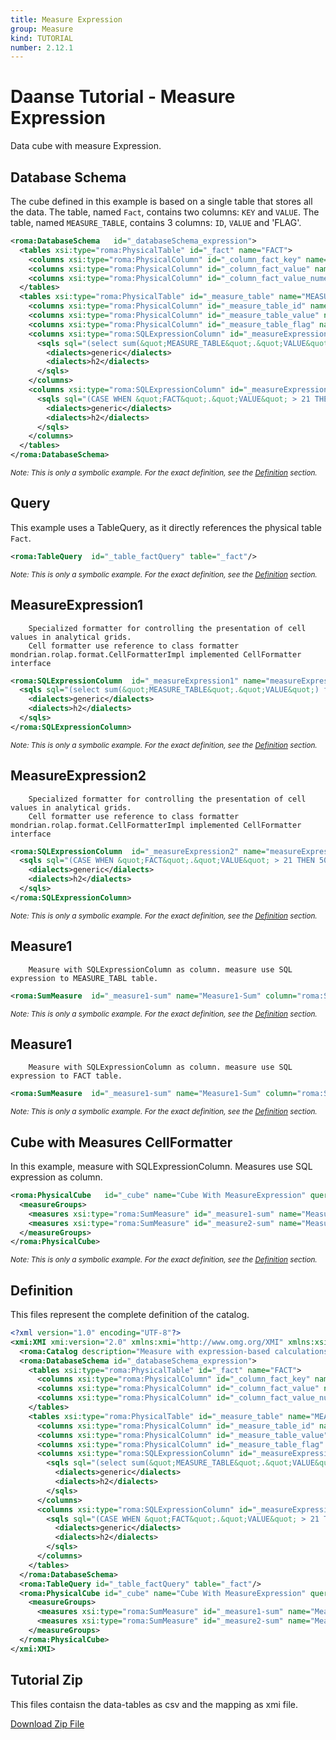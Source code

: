 ```yaml
---
title: Measure Expression
group: Measure
kind: TUTORIAL
number: 2.12.1
---
```

# Daanse Tutorial - Measure Expression

Data cube with measure Expression.


## Database Schema

The cube defined in this example is based on a single table that stores all the data.
The table, named `Fact`, contains two columns: `KEY` and `VALUE`.
The table, named `MEASURE_TABLE`, contains 3 columns: `ID`, `VALUE` and 'FLAG'.


```xml
<roma:DatabaseSchema   id="_databaseSchema_expression">
  <tables xsi:type="roma:PhysicalTable" id="_fact" name="FACT">
    <columns xsi:type="roma:PhysicalColumn" id="_column_fact_key" name="KEY"/>
    <columns xsi:type="roma:PhysicalColumn" id="_column_fact_value" name="VALUE" type="Integer"/>
    <columns xsi:type="roma:PhysicalColumn" id="_column_fact_value_numeric" name="VALUE_NUMERIC" type="Numeric"/>
  </tables>
  <tables xsi:type="roma:PhysicalTable" id="_measure_table" name="MEASURE_TABLE">
    <columns xsi:type="roma:PhysicalColumn" id="_measure_table_id" name="ID" type="Integer"/>
    <columns xsi:type="roma:PhysicalColumn" id="_measure_table_value" name="VALUE" type="Integer"/>
    <columns xsi:type="roma:PhysicalColumn" id="_measure_table_flag" name="FLAG" type="Integer"/>
    <columns xsi:type="roma:SQLExpressionColumn" id="_measureExpression1" name="measureExpression1">
      <sqls sql="(select sum(&quot;MEASURE_TABLE&quot;.&quot;VALUE&quot;) from &quot;MEASURE_TABLE&quot; where &quot;MEASURE_TABLE&quot;.&quot;FLAG&quot; = 1)">
        <dialects>generic</dialects>
        <dialects>h2</dialects>
      </sqls>
    </columns>
    <columns xsi:type="roma:SQLExpressionColumn" id="_measureExpression2" name="measureExpression2">
      <sqls sql="(CASE WHEN &quot;FACT&quot;.&quot;VALUE&quot; > 21 THEN 50 ELSE &quot;FACT&quot;.&quot;VALUE&quot; END)">
        <dialects>generic</dialects>
        <dialects>h2</dialects>
      </sqls>
    </columns>
  </tables>
</roma:DatabaseSchema>

```
*<small>Note: This is only a symbolic example. For the exact definition, see the [Definition](#definition) section.</small>*
## Query

This example uses a TableQuery, as it directly references the physical table `Fact`.


```xml
<roma:TableQuery  id="_table_factQuery" table="_fact"/>

```
*<small>Note: This is only a symbolic example. For the exact definition, see the [Definition](#definition) section.</small>*
## MeasureExpression1

        Specialized formatter for controlling the presentation of cell values in analytical grids.
        Cell formatter use reference to class formatter mondrian.rolap.format.CellFormatterImpl implemented CellFormatter interface


```xml
<roma:SQLExpressionColumn  id="_measureExpression1" name="measureExpression1">
  <sqls sql="(select sum(&quot;MEASURE_TABLE&quot;.&quot;VALUE&quot;) from &quot;MEASURE_TABLE&quot; where &quot;MEASURE_TABLE&quot;.&quot;FLAG&quot; = 1)">
    <dialects>generic</dialects>
    <dialects>h2</dialects>
  </sqls>
</roma:SQLExpressionColumn>

```
*<small>Note: This is only a symbolic example. For the exact definition, see the [Definition](#definition) section.</small>*
## MeasureExpression2

        Specialized formatter for controlling the presentation of cell values in analytical grids.
        Cell formatter use reference to class formatter mondrian.rolap.format.CellFormatterImpl implemented CellFormatter interface


```xml
<roma:SQLExpressionColumn  id="_measureExpression2" name="measureExpression2">
  <sqls sql="(CASE WHEN &quot;FACT&quot;.&quot;VALUE&quot; > 21 THEN 50 ELSE &quot;FACT&quot;.&quot;VALUE&quot; END)">
    <dialects>generic</dialects>
    <dialects>h2</dialects>
  </sqls>
</roma:SQLExpressionColumn>

```
*<small>Note: This is only a symbolic example. For the exact definition, see the [Definition](#definition) section.</small>*
## Measure1

        Measure with SQLExpressionColumn as column. measure use SQL expression to MEASURE_TABL table.


```xml
<roma:SumMeasure  id="_measure1-sum" name="Measure1-Sum" column="roma:SQLExpressionColumn _measureExpression1"/>

```
*<small>Note: This is only a symbolic example. For the exact definition, see the [Definition](#definition) section.</small>*
## Measure1

        Measure with SQLExpressionColumn as column. measure use SQL expression to FACT table.


```xml
<roma:SumMeasure  id="_measure1-sum" name="Measure1-Sum" column="roma:SQLExpressionColumn _measureExpression1"/>

```
*<small>Note: This is only a symbolic example. For the exact definition, see the [Definition](#definition) section.</small>*
## Cube with Measures CellFormatter

In this example, measure with SQLExpressionColumn. Measures use SQL expression as column.


```xml
<roma:PhysicalCube   id="_cube" name="Cube With MeasureExpression" query="_table_factQuery">
  <measureGroups>
    <measures xsi:type="roma:SumMeasure" id="_measure1-sum" name="Measure1-Sum" column="roma:SQLExpressionColumn _measureExpression1"/>
    <measures xsi:type="roma:SumMeasure" id="_measure2-sum" name="Measure2-Sum" column="roma:SQLExpressionColumn _measureExpression2"/>
  </measureGroups>
</roma:PhysicalCube>

```
*<small>Note: This is only a symbolic example. For the exact definition, see the [Definition](#definition) section.</small>*

## Definition

This files represent the complete definition of the catalog.

```xml
<?xml version="1.0" encoding="UTF-8"?>
<xmi:XMI xmi:version="2.0" xmlns:xmi="http://www.omg.org/XMI" xmlns:xsi="http://www.w3.org/2001/XMLSchema-instance" xmlns:roma="https://www.daanse.org/spec/org.eclipse.daanse.rolap.mapping">
  <roma:Catalog description="Measure with expression-based calculations" name="Daanse Tutorial - Measure Expression" cubes="_cube" dbschemas="_databaseSchema_expression"/>
  <roma:DatabaseSchema id="_databaseSchema_expression">
    <tables xsi:type="roma:PhysicalTable" id="_fact" name="FACT">
      <columns xsi:type="roma:PhysicalColumn" id="_column_fact_key" name="KEY"/>
      <columns xsi:type="roma:PhysicalColumn" id="_column_fact_value" name="VALUE" type="Integer"/>
      <columns xsi:type="roma:PhysicalColumn" id="_column_fact_value_numeric" name="VALUE_NUMERIC" type="Numeric"/>
    </tables>
    <tables xsi:type="roma:PhysicalTable" id="_measure_table" name="MEASURE_TABLE">
      <columns xsi:type="roma:PhysicalColumn" id="_measure_table_id" name="ID" type="Integer"/>
      <columns xsi:type="roma:PhysicalColumn" id="_measure_table_value" name="VALUE" type="Integer"/>
      <columns xsi:type="roma:PhysicalColumn" id="_measure_table_flag" name="FLAG" type="Integer"/>
      <columns xsi:type="roma:SQLExpressionColumn" id="_measureExpression1" name="measureExpression1">
        <sqls sql="(select sum(&quot;MEASURE_TABLE&quot;.&quot;VALUE&quot;) from &quot;MEASURE_TABLE&quot; where &quot;MEASURE_TABLE&quot;.&quot;FLAG&quot; = 1)">
          <dialects>generic</dialects>
          <dialects>h2</dialects>
        </sqls>
      </columns>
      <columns xsi:type="roma:SQLExpressionColumn" id="_measureExpression2" name="measureExpression2">
        <sqls sql="(CASE WHEN &quot;FACT&quot;.&quot;VALUE&quot; > 21 THEN 50 ELSE &quot;FACT&quot;.&quot;VALUE&quot; END)">
          <dialects>generic</dialects>
          <dialects>h2</dialects>
        </sqls>
      </columns>
    </tables>
  </roma:DatabaseSchema>
  <roma:TableQuery id="_table_factQuery" table="_fact"/>
  <roma:PhysicalCube id="_cube" name="Cube With MeasureExpression" query="_table_factQuery">
    <measureGroups>
      <measures xsi:type="roma:SumMeasure" id="_measure1-sum" name="Measure1-Sum" column="_measureExpression1"/>
      <measures xsi:type="roma:SumMeasure" id="_measure2-sum" name="Measure2-Sum" column="_measureExpression2"/>
    </measureGroups>
  </roma:PhysicalCube>
</xmi:XMI>

```



## Tutorial Zip
This files contaisn the data-tables as csv and the mapping as xmi file.

<a href="./zip/tutorial.measure.expression.zip" download>Download Zip File</a>
